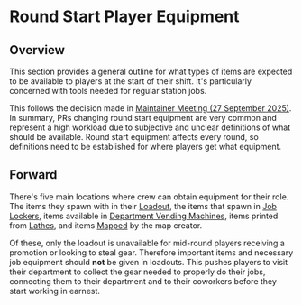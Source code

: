 # Round Start Player Equipment

## Overview

This section provides a general outline for what types of items are expected to be available to players at the start of their shift. It's particularly concerned with tools needed for regular station jobs.

This follows the decision made in [Maintainer Meeting (27 September 2025)](https://hedgedoc.spacestation14.com/Wtd4OwYZThqutLbR3y-e4g#Roundstart-Locker-and-Vendor-Equipment-ArtisticRoomba). In summary, PRs changing round start equipment are very common and represent a high workload due to subjective and unclear definitions of what should be available. Round start equipment affects every round, so definitions need to be established for where players get what equipment.

## Forward

There's five main locations where crew can obtain equipment for their role. The items they spawn with in their [Loadout](starting-equipment/loadouts.md), the items that spawn in [Job Lockers](starting-equipment/lockers.md), items available in [Department Vending Machines](starting-equipment/vendors.md), items printed from [Lathes](starting-equipment/lathes.md), and items [Mapped](starting-equipment/mapped.md) by the map creator.

Of these, only the loadout is unavailable for mid-round players receiving a promotion or looking to steal gear. Therefore important items and necessary job equipment should **not** be given in loadouts. This pushes players to visit their department to collect the gear needed to properly do their jobs, connecting them to their department and to their coworkers before they start working in earnest.